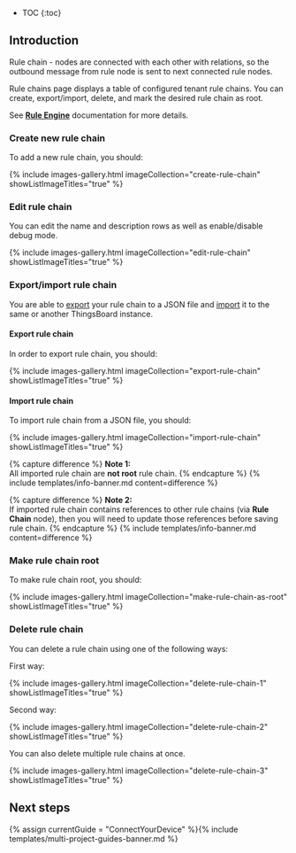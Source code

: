 
* TOC
{:toc}

## Introduction

Rule chain - nodes are connected with each other with relations, so the outbound message from rule node is sent to next connected rule nodes.

Rule chains page displays a table of configured tenant rule chains.
You can create, export/import, delete, and mark the desired rule chain as root.

See [**Rule Engine**](/docs/{{docsPrefix}}user-guide/rule-engine-2-0/re-getting-started/) documentation for more details.

### Create new rule chain

To add a new rule chain, you should:

{% include images-gallery.html imageCollection="create-rule-chain" showListImageTitles="true" %}

### Edit rule chain

You can edit the name and description rows as well as enable/disable debug mode.

{% include images-gallery.html imageCollection="edit-rule-chain" showListImageTitles="true" %}

### Export/import rule chain 

You are able to [export](#export-rule-chain) your rule chain to а JSON file and [import](#import-rule-chain) it to the same or another ThingsBoard instance.

#### Export rule chain 

In order to export rule chain, you should:

{% include images-gallery.html imageCollection="export-rule-chain" showListImageTitles="true" %}

#### Import rule chain

To import rule chain from а JSON file, you should:

{% include images-gallery.html imageCollection="import-rule-chain" showListImageTitles="true" %}

{% capture difference %}
**Note 1:**
<br>
All imported rule chain are **not root** rule chain.
{% endcapture %}
{% include templates/info-banner.md content=difference %}

{% capture difference %}
**Note 2:**
<br>
If imported rule chain contains references to other rule chains (via **Rule Chain** node), then you will need to update those references before saving rule chain.
{% endcapture %}
{% include templates/info-banner.md content=difference %}

### Make rule chain root

To make rule chain root, you should:

{% include images-gallery.html imageCollection="make-rule-chain-as-root" showListImageTitles="true" %}

### Delete rule chain

You can delete a rule chain using one of the following ways:

First way:

{% include images-gallery.html imageCollection="delete-rule-chain-1" showListImageTitles="true" %}

Second way:

{% include images-gallery.html imageCollection="delete-rule-chain-2" showListImageTitles="true" %}

You can also delete multiple rule chains at once.

{% include images-gallery.html imageCollection="delete-rule-chain-3" showListImageTitles="true" %}

## Next steps

{% assign currentGuide = "ConnectYourDevice" %}{% include templates/multi-project-guides-banner.md %}